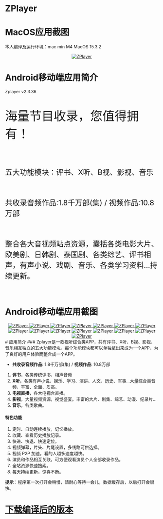 
# ZPlayer

# MacOS应用截图
本人编译及运行环境：mac min M4 MacOS 15.3.2
<div align="center">

[![ZPlayer](https://github.com/tonyblues8/ZPlayer/blob/main/pic/jp.png?raw=true)](#MacOS应用截图)

</div>


# Android移动端应用简介
Zplayer v2.3.36
<p style="font-size:2.5rem">海量节目收录，您值得拥有！</p><br>
<p style="font-size:1.5rem">五大功能模块：评书、X听、B视、影视、音乐</p><br>
<p style="font-size:1.5rem"> 共收录音频作品:1.8千万部(集) / 视频作品:10.8万部</p><br>
<p style="font-size:1.5rem">整合各大音视频站点资源，囊括各类电影大片、欧美剧、日韩剧、泰国剧、各类综艺、评书相声，有声小说、戏剧、音乐、各类学习资料...持续更新。</p><br>

# Android移动端应用截图
<div align="center" style="display:inline-block!important;">

<a href="#Android移动端应用简介">
    <img src="https://raw.githubusercontent.com/tonyblues8/ZPlayer/refs/heads/main/pic/app/Screenshot_20250401_064935.jpg" alt="ZPlayer">
</a>

<a href="#Android移动端应用简介">
    <img src="https://raw.githubusercontent.com/tonyblues8/ZPlayer/refs/heads/main/pic/app/Screenshot_20250401_064852.jpg" alt="ZPlayer">
</a>

<a href="#Android移动端应用简介">
    <img src="https://raw.githubusercontent.com/tonyblues8/ZPlayer/refs/heads/main/pic/app/Screenshot_20250401_065003.jpg" alt="ZPlayer">
</a>

<a href="#Android移动端应用简介">
    <img src="https://raw.githubusercontent.com/tonyblues8/ZPlayer/refs/heads/main/pic/app/Screenshot_20250401_065118.jpg" alt="ZPlayer">
</a>

<a href="#Android移动端应用简介">
    <img src="https://raw.githubusercontent.com/tonyblues8/ZPlayer/refs/heads/main/pic/app/Screenshot_20250401_065130.jpg" alt="ZPlayer">
</a>

<a href="#Android移动端应用简介">
    <img src="https://raw.githubusercontent.com/tonyblues8/ZPlayer/refs/heads/main/pic/app/Screenshot_20250401_065146.jpg" alt="ZPlayer">
</a>

<a href="#Android移动端应用简介">
    <img src="https://raw.githubusercontent.com/tonyblues8/ZPlayer/refs/heads/main/pic/app/Screenshot_20250401_065242.jpg" alt="ZPlayer">
</a>

<a href="#Android移动端应用简介">
    <img src="https://raw.githubusercontent.com/tonyblues8/ZPlayer/refs/heads/main/pic/app/Screenshot_20250401_065302.jpg" alt="ZPlayer">
</a>

<a href="#Android移动端应用简介">
    <img src="https://raw.githubusercontent.com/tonyblues8/ZPlayer/refs/heads/main/pic/app/Screenshot_20250401_065336.jpg" alt="ZPlayer">
</a>

<a href="#Android移动端应用简介">
    <img src="https://raw.githubusercontent.com/tonyblues8/ZPlayer/refs/heads/main/pic/app/Screenshot_20250401_065431.jpg" alt="ZPlayer">
</a>

<a href="#Android移动端应用简介">
    <img src="https://raw.githubusercontent.com/tonyblues8/ZPlayer/refs/heads/main/pic/app/Screenshot_20250401_065445.jpg" alt="ZPlayer">
</a>

<a href="#Android移动端应用简介">
    <img src="https://raw.githubusercontent.com/tonyblues8/ZPlayer/refs/heads/main/pic/app/Screenshot_20250401_065509.jpg" alt="ZPlayer">
</a>

<a href="#Android移动端应用简介">
    <img src="https://raw.githubusercontent.com/tonyblues8/ZPlayer/refs/heads/main/pic/app/Screenshot_20250401_065551.jpg" alt="ZPlayer">
</a>

<a href="#Android移动端应用简介">
    <img src="https://raw.githubusercontent.com/tonyblues8/ZPlayer/refs/heads/main/pic/app/Screenshot_20250401_065705.jpg" alt="ZPlayer">
</a>

<a href="#Android移动端应用简介">
    <img src="https://raw.githubusercontent.com/tonyblues8/ZPlayer/refs/heads/main/pic/app/Screenshot_20250401_065720.jpg" alt="ZPlayer">
</a>

</div>
# 应用简介
### Zplayer是一款视听综合类APP，共有评书、X听、B视、影视、音乐相互独立的五大功能模块。每个功能模块都可以单独拿出来成为一个APP，为了良好的用户体验而整合成一个APP。

- **共收录音频作品**: 1.8千万部(集) / **视频作品**: 10.8万部

1. **评书**，各类传统评书、相声音频
2. **X听**，各类有声小说、娱乐、学习、演讲、人文、历史、军事...大量综合类音频，丰富、全面、质高。
3. **电视直播**，各大电视台直播。
4. **影视**，大量视频资源，视觉盛宴。丰富的大片、剧集、综艺、动漫、纪录片...
5. **音乐**，各类歌曲。

#### 特色功能

1. 定时、自动连续播放，记忆播放。
2. 收藏、查看历史播放记录。
3. 快进、快退、快速定位。
4. 视频弹幕，片头、片尾设置，多线路可供选择。
5. 视频 P2P 加速，看的人越多速度越快。
6. 演员和作品相互关联，可方便观看演员个人全部收录作品。
7. 全站资源快速搜索。
8. 每天持续更新，惊喜不断。

**提示**：程序第一次打开会稍慢，请耐心等待一会儿，数据缓存后，以后打开会很快。

# <a href="https://github.com/tonyblues8/ZPlayer/releases">下载编译后的版本</a>

